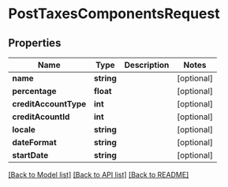 # PostTaxesComponentsRequest

## Properties
Name | Type | Description | Notes
------------ | ------------- | ------------- | -------------
**name** | **string** |  | [optional] 
**percentage** | **float** |  | [optional] 
**creditAccountType** | **int** |  | [optional] 
**creditAcountId** | **int** |  | [optional] 
**locale** | **string** |  | [optional] 
**dateFormat** | **string** |  | [optional] 
**startDate** | **string** |  | [optional] 

[[Back to Model list]](../../README.md#documentation-for-models) [[Back to API list]](../../README.md#documentation-for-api-endpoints) [[Back to README]](../../README.md)

